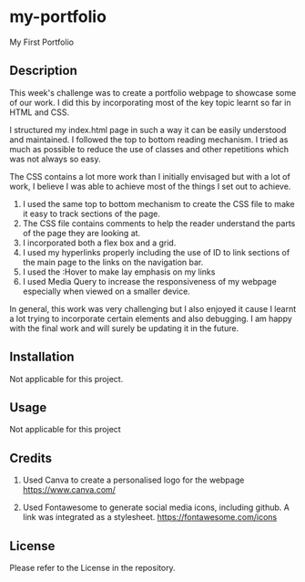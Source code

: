 # my-portfolio
My First Portfolio

## Description

This week's challenge was to create a portfolio webpage to showcase some of our work. I did this by incorporating most of the key topic learnt so far in HTML and CSS.

I structured my index.html page in such a way it can be easily understood and maintained. I followed the top to bottom reading mechanism. I tried as much as possible to reduce the use of classes and other repetitions which was not always so easy. 

The CSS contains a lot more work than I initially envisaged but with a lot of work, I believe I was able to achieve most of the things I set out to achieve. 
1. I used the same top to bottom mechanism to create the CSS file to make it easy to track sections of the page. 
2. The CSS file contains comments to help the reader understand the parts of the page they are looking at.
3. I incorporated both a flex box and a grid.
4. I used my hyperlinks properly including the use of ID to link sections of the main page to the links on the navigation bar.
5. I used the :Hover to make lay emphasis on my links
6. I used Media Query to increase the responsiveness of my webpage especially when viewed on a smaller device.

In general, this work was very challenging but I also enjoyed it cause I learnt a lot trying to incorporate certain elements and also debugging. I am happy with the final work and will surely be updating it in the future.



## Installation

Not applicable for this project.

## Usage

Not applicable for this project

## Credits

1. Used Canva to create a personalised logo for the webpage
https://www.canva.com/

2. Used Fontawesome to generate social media icons, including github. A link was integrated as a stylesheet.
https://fontawesome.com/icons

## License

Please refer to the License in the repository.